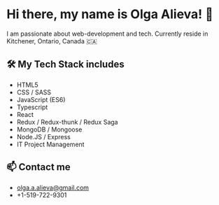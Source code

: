# Hi there, my name is Olga Alieva! 👋

I am passionate about web-development and tech.
Currently reside in Kitchener, Ontario, Canada 🇨🇦

<!-- ## My projects:
- [Ride'n'Shine](https://ride-n-shine.herokuapp.com) - carpooling app (MERN + TypeScript + Google Maps API)
- [Trello-like Task Manager](https://trello-react-redux.herokuapp.com) - Drag and drop task manager (MERN + TypeScript)
- [Notes Keeper](https://react-notes-keeper.herokuapp.com/) - simple notes editing app (MERN)
- [Fetch with Infinite Scroll](https://github.com/MakhmudAliev/react-games-app) - fetch games, infinite scroll, filter, sort, search, css-grid
 -->
## 🛠 My Tech Stack includes
- HTML5 
- CSS / SASS
- JavaScript (ES6)
- Typescript
- React
- Redux / Redux-thunk / Redux Saga
- MongoDB / Mongoose
- Node.JS / Express
- IT Project Management

## 📫 Contact me
- olga.a.alieva@gmail.com 
- +1-519-722-9301
